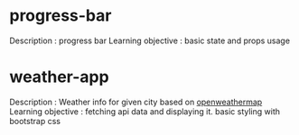 # progress-bar

Description : progress bar
Learning objective : basic state and props usage 

# weather-app

Description : Weather info for given city based on [openweathermap](https://openweathermap.org/)\
Learning objective : fetching api data and displaying it. basic styling with bootstrap css
